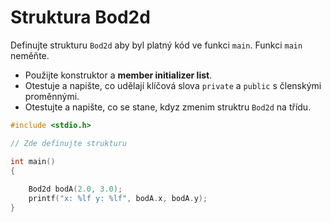 # Struktura Bod2d

Definujte strukturu `Bod2d` aby byl platný kód ve funkci `main`. Funkci `main` neměňte.
- Použijte konstruktor a **member initializer list**.
- Otestuje a napište, co udělají klíčová slova `private` a `public` s členskými proměnnými.
- Otestujte a napište, co se stane, kdyz zmenim struktru `Bod2d` na třídu.

```cpp
#include <stdio.h>

// Zde definujte strukturu

int main()
{
    
    Bod2d bodA(2.0, 3.0);
    printf("x: %lf y: %lf", bodA.x, bodA.y);
}
```
